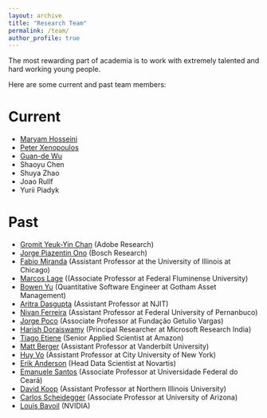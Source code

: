 ```yaml
---
layout: archive
title: "Research Team"
permalink: /team/
author_profile: true
---
```


The most rewarding part of academia is to work with extremely talented and hard working young people. 

Here are some current and past team members:

Current
======
* [Maryam Hosseini](https://www.linkedin.com/in/maryam-hosseini-81623157/)
* [Peter Xenopoulos](http://www.peterxeno.com/)
* [Guan-de Wu](https://www.gdwu.xyz/)
* Shaoyu Chen
* Shuya Zhao
* Joao Rullf
* Yurii Piadyk

Past
======
* [Gromit Yeuk-Yin Chan](http://gromitchan.com/) (Adobe Research)
* [Jorge Piazentin Ono](https://vgc.poly.edu/~jhenrique/) (Bosch Research)
* [Fabio Miranda](https://fmiranda.me/) (Assistant Professor at the University of Illinois at Chicago)
* [Marcos Lage](http://www.ic.uff.br/~mlage/) ((Associate Professor at Federal Fluminense University)
* [Bowen Yu](http://bowenyu.me/) (Quantitative Software Engineer at Gotham Asset Management)
* [Aritra Dasgupta](https://aedeegee.github.io/) (Assistant Professor at NJIT) 
* [Nivan Ferreira](https://www.cin.ufpe.br/~nivan/) (Assistant Professor at Federal University of Pernanbuco)
* [Jorge Poco](https://vgc.poly.edu/~jpocom/) (Associate Professor at Fundação Getulio Vargas)
* [Harish Doraiswamy](http://www.harishd.com/home/) (Principal Researcher at Microsoft Research India)
* [Tiago Etiene](https://www.linkedin.com/in/tiagoetiene) (Senior Applied Scientist at Amazon)
* [Matt Berger](https://matthewberger.github.io/) (Assistant Professor at Vanderbilt University)
* [Huy Vo](https://hvo.github.io/) (Assistant Professor at City University of New York)
* [Erik Anderson](https://www.linkedin.com/in/erik-anderson-05996b7a/) (Head Data Scientist at Novartis)
* [Emanuele Santos](https://emanueles.github.io/) (Associate Professor at Universidade Federal do Ceará)
* [David Koop](http://faculty.cs.niu.edu/~dakoop/) (Assistant Professor at Northern Illinois University) 
* [Carlos Scheidegger](https://cscheid.net/) (Associate Professor at University of Arizona)
* [Louis Bavoil](https://developer.nvidia.com/blog/author/louisbavoil/) (NVIDIA)
